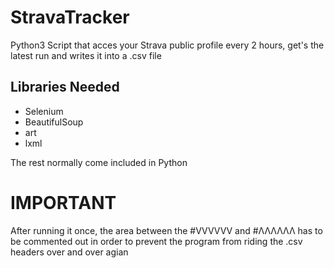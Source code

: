 # StravaTracker
Python3 Script that acces your Strava public profile every 2 hours, get's the latest run and writes it into a .csv file
## Libraries Needed

- Selenium
- BeautifulSoup
- art
- lxml

The rest normally come included in Python

# IMPORTANT
After running it once, the area between the #VVVVVV and #ΛΛΛΛΛΛ has to be commented out in order to prevent the program from riding the .csv headers over and over agian
